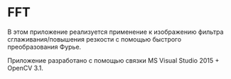 # FFT
В этом приложение реализуется применение к изображению фильтра сглаживания/повышения резкости с помощью быстрого преобразования Фурье.

Приложение разработано с помощью связки MS Visual Studio 2015 + OpenCV 3.1.
